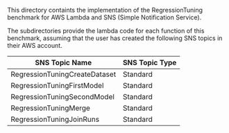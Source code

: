 This directory containts the implementation of the RegressionTuning benchmark for AWS Lambda and SNS (Simple Notification Service). 

The subdirectories provide the lambda code for each function of this benchmark, assuming that the user has created the following SNS topics in their AWS account.

| SNS Topic Name  | SNS Topic Type  |
| ------------- | ----- |
| RegressionTuningCreateDataset  | Standard |
| RegressionTuningFirstModel  | Standard |
| RegressionTuningSecondModel  | Standard |
| RegressionTuningMerge  | Standard |
| RegressionTuningJoinRuns  | Standard |